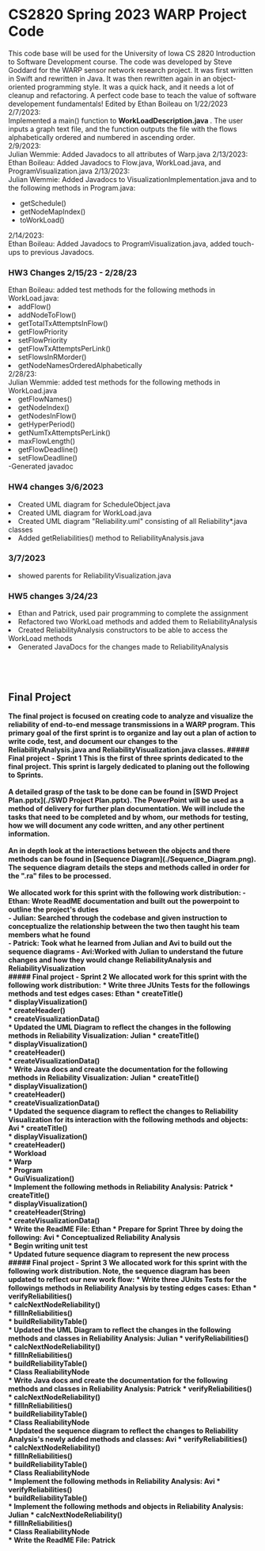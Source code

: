 # CS2820 Spring 2023 WARP Project Code
This code base will be used for the University of Iowa CS 2820 Introduction to Software
Development course. The code was developed by Steve Goddard for the WARP sensor network
research project. It was first written in Swift and rewritten in Java. It was then
rewritten again in an object-oriented programming style. It was a quick
hack, and it needs a lot of cleanup and refactoring. A perfect code base to teach
the value of software developement fundamentals!
Edited by Ethan Boileau on 1/22/2023
2/7/2023: <br>
Implemented a main() function to <b> WorkLoadDescription.java </b>. The user inputs a graph text file,
and the function outputs the file with the flows alphabetically ordered and numbered in ascending order.
<br>
2/9/2023: <br>
Julian Wemmie: Added Javadocs to all attributes of Warp.java
2/13/2023: <br>
Ethan Boileau: Added Javadocs to Flow.java, WorkLoad.java, and ProgramVisualization.java
2/13/2023: <br>
Julian Wemmie: Added Javadocs to VisualizationImplementation.java and to the following methods in Program.java:
<ul>
	<li>getSchedule()</li>
	<li>getNodeMapIndex()</li>
	<li>toWorkLoad()</li>
</ul>
2/14/2023: <br>
Ethan Boileau: Added Javadocs to ProgramVisualization.java, added touch-ups to previous Javadocs.
<h3> HW3 Changes 2/15/23 - 2/28/23 </h3>
Ethan Boileau: added test methods for the following methods in WorkLoad.java:
<li>addFlow()</li>
<li>addNodeToFlow() </li>
<li>getTotalTxAttemptsInFlow()</li>
<li>getFlowPriority</li>
<li>setFlowPriority</li>
<li>getFlowTxAttemptsPerLink() </li>
<li>setFlowsInRMorder() </li>
<li>getNodeNamesOrderedAlphabetically</li>
2/28/23: <br>
Julian Wemmie: added test methods for the following methods in WorkLoad.java
<li>getFlowNames() </li>
<li>getNodeIndex() </li>
<li>getNodesInFlow() </li>
<li>getHyperPeriod() </li>
<li>getNumTxAttemptsPerLink() </li>
<li>maxFlowLength() </li>
<li>getFlowDeadline() </li>
<li>setFlowDeadline()</li>
-Generated javadoc
<h3>HW4 changes 3/6/2023 </h3>
<li>Created UML diagram for ScheduleObject.java</li>
<li>Created UML diagram for WorkLoad.java</li>
<li>Created UML diagram "Reliability.uml" consisting of all
Reliability*.java classes </li>
<li>Added getReliabilities() method to ReliabilityAnalysis.java</li>
<h3> 3/7/2023 </h3>
<li>showed parents for ReliabilityVisualization.java</li>
<h3> HW5 changes 3/24/23 </h3>
<li> Ethan and Patrick, used pair programming to complete the assignment</li>
<li> Refactored two WorkLoad methods and added them to ReliabilityAnalysis</li>
<li> Created ReliabilityAnalysis constructors to be able to access the WorkLoad methods </li>
<li> Generated JavaDocs for the changes made to ReliabilityAnalysis</li><b
<br><br><br><br>
<h2> Final Project </h2>
The final project is focused on creating code to analyze and visualize the reliability of end-to-end message transmissions in a WARP program. This primary goal of the first sprint is to organize and lay out a plan of action to write code, test, and document our changes to the ReliabilityAnalysis.java and ReliabilityVisualization.java classes.
##### Final project - Sprint 1
This is the first of three sprints dedicated to the final project. This sprint is largely dedicated to planing out the following to Sprints. <br><br>A detailed grasp of the task to be done can be found in [SWD Project Plan.pptx](./SWD Project Plan.pptx). The PowerPoint will be used as a method of delivery for further plan documentation. We will include the tasks that need to be completed and by whom, our methods for testing, how we will document any code written, and any other pertinent information.<br><br> An in depth look at the interactions between the objects and there methods can be found in [Sequence Diagram](./Sequence_Diagram.png). The sequence diagram details the steps and methods called in order for the ".ra" files to be processed. <br><br>
We allocated work for this sprint with the following work distribution:
- Ethan: Wrote ReadME documentation and built out the powerpoint to outline the project's duties <br>
- Julian: Searched through the codebase and given instruction to conceptualize the relationship between the two then taught his team members what he found <br>
- Patrick: Took what he learned from Julian and Avi to build out the sequence diagrams </li>
- Avi:Worked with Julian to understand the future changes and how they would change ReliabilityAnalysis and ReliabilityVisualization<br>
##### Final project - Sprint 2
We allocated work for this sprint with the following work distribution:
* Write three JUnits Tests for the followings methods and test edges cases: Ethan
* createTitle()<br>
* displayVisualization()<br>
* createHeader()<br>
* createVisualizationData()<br>
* Updated the UML Diagram to reflect the changes in the following methods in Reliability Visualization: Julian
* createTitle()<br>
* displayVisualization()<br>
* createHeader()<br>
* createVisualizationData()<br>
* Write Java docs and create the documentation for the following methods in Reliability Visualization: Julian
* createTitle()<br>
* displayVisualization()<br>
* createHeader()<br>
* createVisualizationData()<br>
* Updated the sequence diagram to reflect the changes to Reliability Visualization for its interaction with the following methods and objects: Avi
* createTitle()<br>
* displayVisualization()<br>
* createHeader()<br>
* Workload<br>
* Warp<br>
* Program<br>
* GuiVisualization()<br>
* Implement the following methods in Reliability Analysis: Patrick
* createTitle()<br>
* displayVisualization()<br>
* createHeader(String)<br>
* createVisualizationData()<br>
* Write the ReadME File: Ethan
* Prepare for Sprint Three by doing the following: Avi
* Conceptualized Reliability Analysis<br>
* Begin writing unit test<br>
* Updated future sequence diagram to represent the new process<br>
##### Final project - Sprint 3
We allocated work for this sprint with the following work distribution. Note, the sequence diagram has been updated to reflect our new work flow:
* Write three JUnits Tests for the followings methods in Reliability Analysis by testing edges cases: Ethan
* verifyReliabilities()<br>
* calcNextNodeReliability()<br>
* fillInReliabilities()<br>
* buildReliabilityTable()<br>
* Updated the UML Diagram to reflect the changes in the following methods and classes in Reliability Analysis: Julian
* verifyReliabilities()<br>
* calcNextNodeReliability()<br>
* fillInReliabilities()<br>
* buildReliabilityTable()<br>
* Class RealiabilityNode<br>
* Write Java docs and create the documentation for the following methods and classes in Reliability Analysis: Patrick
* verifyReliabilities()<br>
* calcNextNodeReliability()<br>
* fillInReliabilities()<br>
* buildReliabilityTable()<br>
* Class RealiabilityNode<br>
* Updated the sequence diagram to reflect the changes to Reliability Analysis's newly added methods and classes: Avi
* verifyReliabilities()<br>
* calcNextNodeReliability()<br>
* fillInReliabilities()<br>
* buildReliabilityTable()<br>
* Class RealiabilityNode<br>
* Implement the following methods in Reliability Analysis: Avi
* verifyReliabilities()<br>
* buildReliabilityTable()<br>
* Implement the following methods and objects in Reliability Analysis: Julian
* calcNextNodeReliability()<br>
* fillInReliabilities()<br>
* Class RealiabilityNode<br>
* Write the ReadME File: Patrick

